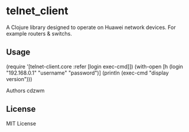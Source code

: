 # telnet_client
A Clojure library designed to operate on Huawei network devices.
For example routers & switchs.

## Usage
(require '[telnet-client.core :refer [login exec-cmd]])
(with-open [h (login "192.168.0.1" "username" "password")]
	(println (exec-cmd "display version")))

Authors
	cdzwm

## License
MIT License
